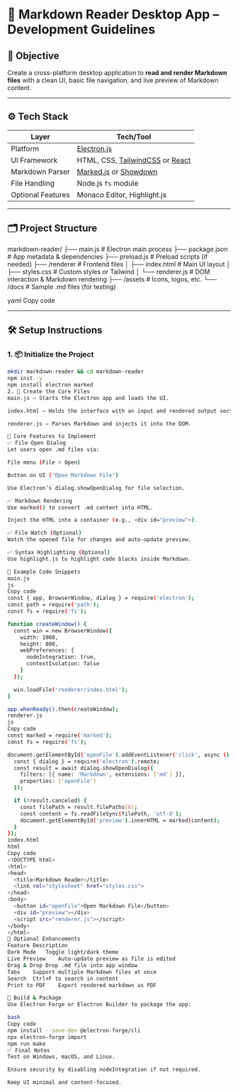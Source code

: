# 📝 Markdown Reader Desktop App – Development Guidelines

## 📌 Objective

Create a cross-platform desktop application to **read and render Markdown files** with a clean UI, basic file navigation, and live preview of Markdown content.

---

## ⚙️ Tech Stack

| Layer             | Tech/Tool                       |
|------------------|----------------------------------|
| Platform         | [Electron.js](https://www.electronjs.org/) |
| UI Framework     | HTML, CSS, [TailwindCSS](https://tailwindcss.com/) or [React](https://reactjs.org/) |
| Markdown Parser  | [Marked.js](https://marked.js.org/) or [Showdown](https://github.com/showdownjs/showdown) |
| File Handling    | Node.js `fs` module              |
| Optional Features| Monaco Editor, Highlight.js      |

---

## 🗂️ Project Structure

markdown-reader/
├── main.js # Electron main process
├── package.json # App metadata & dependencies
├── preload.js # Preload scripts (if needed)
├── /renderer # Frontend files
│ ├── index.html # Main UI layout
│ ├── styles.css # Custom styles or Tailwind
│ └── renderer.js # DOM interaction & Markdown rendering
├── /assets # Icons, logos, etc.
└── /docs # Sample .md files (for testing)

yaml
Copy code

---

## 🛠️ Setup Instructions

### 1. 📦 Initialize the Project

```bash
mkdir markdown-reader && cd markdown-reader
npm init -y
npm install electron marked
2. 📁 Create the Core Files
main.js – Starts the Electron app and loads the UI.

index.html – Holds the interface with an input and rendered output section.

renderer.js – Parses Markdown and injects it into the DOM.

🧠 Core Features to Implement
✅ File Open Dialog
Let users open .md files via:

File menu (File > Open)

Button on UI ("Open Markdown File")

Use Electron’s dialog.showOpenDialog for file selection.

✅ Markdown Rendering
Use marked() to convert .md content into HTML.

Inject the HTML into a container (e.g., <div id="preview">).

✅ File Watch (Optional)
Watch the opened file for changes and auto-update preview.

✅ Syntax Highlighting (Optional)
Use highlight.js to highlight code blocks inside Markdown.

📄 Example Code Snippets
main.js
js
Copy code
const { app, BrowserWindow, dialog } = require('electron');
const path = require('path');
const fs = require('fs');

function createWindow() {
  const win = new BrowserWindow({
    width: 1000,
    height: 800,
    webPreferences: {
      nodeIntegration: true,
      contextIsolation: false
    }
  });

  win.loadFile('renderer/index.html');
}

app.whenReady().then(createWindow);
renderer.js
js
Copy code
const marked = require('marked');
const fs = require('fs');

document.getElementById('openFile').addEventListener('click', async () => {
  const { dialog } = require('electron').remote;
  const result = await dialog.showOpenDialog({
    filters: [{ name: 'Markdown', extensions: ['md'] }],
    properties: ['openFile']
  });

  if (!result.canceled) {
    const filePath = result.filePaths[0];
    const content = fs.readFileSync(filePath, 'utf-8');
    document.getElementById('preview').innerHTML = marked(content);
  }
});
index.html
html
Copy code
<!DOCTYPE html>
<html>
<head>
  <title>Markdown Reader</title>
  <link rel="stylesheet" href="styles.css">
</head>
<body>
  <button id="openFile">Open Markdown File</button>
  <div id="preview"></div>
  <script src="renderer.js"></script>
</body>
</html>
🎨 Optional Enhancements
Feature	Description
Dark Mode	Toggle light/dark theme
Live Preview	Auto-update preview as file is edited
Drag & Drop	Drop .md file into app window
Tabs	Support multiple Markdown files at once
Search	Ctrl+F to search in content
Print to PDF	Export rendered markdown as PDF

🚀 Build & Package
Use Electron Forge or Electron Builder to package the app:

bash
Copy code
npm install --save-dev @electron-forge/cli
npx electron-forge import
npm run make
✅ Final Notes
Test on Windows, macOS, and Linux.

Ensure security by disabling nodeIntegration if not required.

Keep UI minimal and content-focused.

